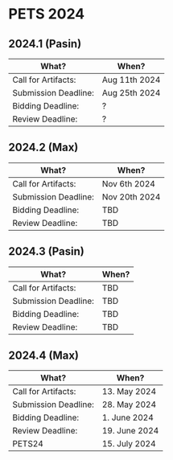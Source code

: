 # PETS 2024

## 2024.1 (Pasin)

| What?                |          When?  |
|----------------------|-----------------|
| Call for Artifacts:  | Aug 11th 2024   |
| Submission Deadline: | Aug 25th 2024   |
| Bidding Deadline:    | ?               |
| Review Deadline:     | ?               |

## 2024.2 (Max)

| What?                |          When?  |
|----------------------|-----------------|
| Call for Artifacts:  | Nov 6th 2024    |
| Submission Deadline: | Nov 20th 2024   |
| Bidding Deadline:    | TBD             |
| Review Deadline:     | TBD             |
## 2024.3 (Pasin)

| What?                | When? |
| -------------------- | ----- |
| Call for Artifacts:  | TBD   |
| Submission Deadline: | TBD   |
| Bidding Deadline:    | TBD   |
| Review Deadline:     | TBD   |

## 2024.4 (Max)

| What?                | When?         |
| -------------------- | ------------- |
| Call for Artifacts:  | 13. May 2024  |
| Submission Deadline: | 28. May 2024  |
| Bidding Deadline:    | 1. June 2024  |
| Review Deadline:     | 19. June 2024 |
| PETS24               | 15. July 2024 |


